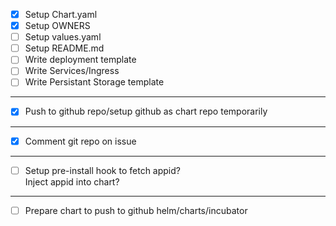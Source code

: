 - [x] Setup Chart.yaml  
- [x] Setup OWNERS  
- [ ] Setup values.yaml  
- [ ] Setup README.md  
- [ ] Write deployment template  
- [ ] Write Services/Ingress  
- [ ] Write Persistant Storage template  
---
- [x] Push to github repo/setup github as chart repo temporarily  
---
- [x] Comment git repo on issue  
---
- [ ] Setup pre-install hook to fetch appid?  
Inject appid into chart?  
---
- [ ] Prepare chart to push to github helm/charts/incubator  
